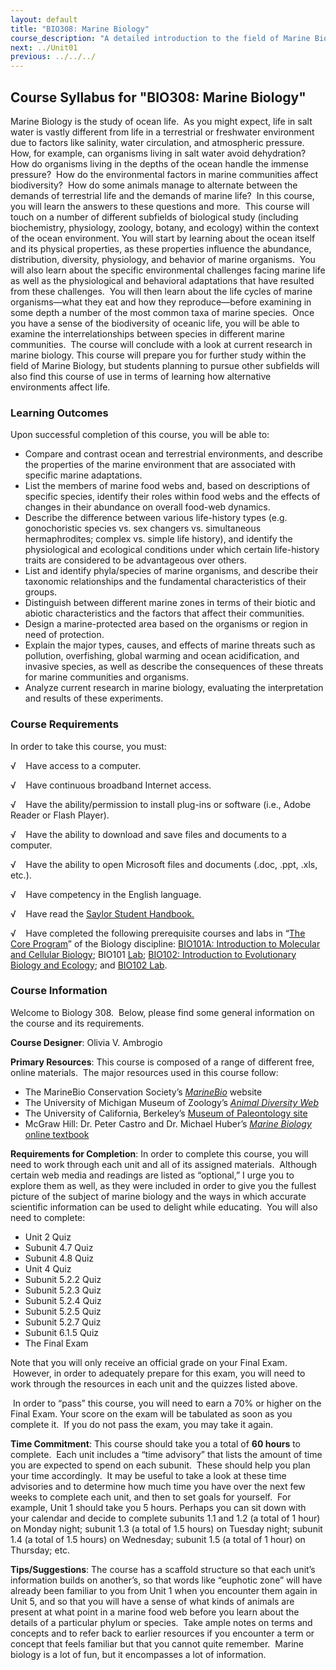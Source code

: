 ```yaml
---
layout: default
title: "BIO308: Marine Biology"
course_description: "A detailed introduction to the field of Marine Biology, from a survey of the origin of oceans and their movements to details of marine food webs, life cycles, and marine zonation. Particular emphasis on marine environment and ecology, taxonomy and physiology, and contemporary concerns in the field, including human influences on marine systems."
next: ../Unit01
previous: ../../../
---
```

Course Syllabus for "BIO308: Marine Biology"
--------------------------------------------

Marine Biology is the study of ocean life.  As you might expect, life in
salt water is vastly different from life in a terrestrial or freshwater
environment due to factors like salinity, water circulation, and
atmospheric pressure.  How, for example, can organisms living in salt
water avoid dehydration?  How do organisms living in the depths of the
ocean handle the immense pressure?  How do the environmental factors in
marine communities affect biodiversity?  How do some animals manage to
alternate between the demands of terrestrial life and the demands of
marine life?  In this course, you will learn the answers to these
questions and more.  This course will touch on a number of different
subfields of biological study (including biochemistry, physiology,
zoology, botany, and ecology) within the context of the ocean
environment. You will start by learning about the ocean itself and its
physical properties, as these properties influence the abundance,
distribution, diversity, physiology, and behavior of marine organisms. 
You will also learn about the specific environmental challenges facing
marine life as well as the physiological and behavioral adaptations that
have resulted from these challenges.  You will then learn about the life
cycles of marine organisms—what they eat and how they reproduce—before
examining in some depth a number of the most common taxa of marine
species.  Once you have a sense of the biodiversity of oceanic life, you
will be able to examine the interrelationships between species in
different marine communities.  The course will conclude with a look at
current research in marine biology. This course will prepare you for
further study within the field of Marine Biology, but students planning
to pursue other subfields will also find this course of use in terms of
learning how alternative environments affect life.

### Learning Outcomes

Upon successful completion of this course, you will be able to:  
  

-   Compare and contrast ocean and terrestrial environments, and
    describe the properties of the marine environment that are
    associated with specific marine adaptations.
-   List the members of marine food webs and, based on descriptions of
    specific species, identify their roles within food webs and the
    effects of changes in their abundance on overall food-web dynamics.
-   Describe the difference between various life-history types (e.g.
    gonochoristic species vs. sex changers vs. simultaneous
    hermaphrodites; complex vs. simple life history), and identify the
    physiological and ecological conditions under which certain
    life-history traits are considered to be advantageous over others.
-   List and identify phyla/species of marine organisms, and describe
    their taxonomic relationships and the fundamental characteristics of
    their groups.
-   Distinguish between different marine zones in terms of their biotic
    and abiotic characteristics and the factors that affect their
    communities.
-   Design a marine-protected area based on the organisms or region in
    need of protection.
-   Explain the major types, causes, and effects of marine threats such
    as pollution, overfishing, global warming and ocean acidification,
    and invasive species, as well as describe the consequences of these
    threats for marine communities and organisms.
-   Analyze current research in marine biology, evaluating the
    interpretation and results of these experiments.

### Course Requirements

In order to take this course, you must:  
  
 √    Have access to a computer.  
  
 √    Have continuous broadband Internet access.  
  
 √    Have the ability/permission to install plug-ins or software (i.e.,
Adobe Reader or Flash Player).  
  
 √    Have the ability to download and save files and documents to a
computer.  
  
 √    Have the ability to open Microsoft files and documents (.doc,
.ppt, .xls, etc.).  
  
 √    Have competency in the English language.  
  
 √    Have read the [Saylor Student
Handbook.](http://www.saylor.org/site/wp-content/uploads/2012/05/Saylor-StudentHandbook.pdf)  
  
 √    Have completed the following prerequisite courses and labs in
“[The Core Program](http://www.saylor.org/majors/biology/)” of the
Biology discipline: [BIO101A: Introduction to Molecular and Cellular
Biology](http://www.saylor.org/courses/bio101a/); BIO101
[Lab](http://www.saylor.org/courses/bio101-lab/); [BIO102: Introduction
to Evolutionary Biology and
Ecology](http://www.saylor.org/courses/bio102/); and [BIO102
Lab](http://www.saylor.org/courses/bio102-lab/).

### Course Information

Welcome to Biology 308.  Below, please find some general information on
the course and its requirements.

**Course Designer**: Olivia V. Ambrogio

**Primary Resources**: This course is composed of a range of different
free, online materials.  The major resources used in this course follow:

-   The MarineBio Conservation Society’s
    [*MarineBio*](http://marinebio.org/) website
-   The University of Michigan Museum of Zoology’s [*Animal Diversity
    Web*](http://animaldiversity.ummz.umich.edu/site/index.html)
-   The University of California, Berkeley’s [Museum of Paleontology
    site](http://www.ucmp.berkeley.edu/)
-   McGraw Hill: Dr. Peter Castro and Dr. Michael Huber’s [*Marine
    Biology* online
    textbook](http://www.mcgraw-hill.com.au/html/9780077221249.html)

**Requirements for Completion**: In order to complete this course, you
will need to work through each unit and all of its assigned materials. 
Although certain web media and readings are listed as “optional,” I urge
you to explore them as well, as they were included in order to give you
the fullest picture of the subject of marine biology and the ways in
which accurate scientific information can be used to delight while
educating.  You will also need to complete:

-   Unit 2 Quiz
-   Subunit 4.7 Quiz
-   Subunit 4.8 Quiz
-   Unit 4 Quiz
-   Subunit 5.2.2 Quiz
-   Subunit 5.2.3 Quiz
-   Subunit 5.2.4 Quiz
-   Subunit 5.2.5 Quiz
-   Subunit 5.2.7 Quiz
-   Subunit 6.1.5 Quiz
-   The Final Exam

Note that you will only receive an official grade on your Final Exam.
 However, in order to adequately prepare for this exam, you will need to
work through the resources in each unit and the quizzes listed above.

 In order to “pass” this course, you will need to earn a 70% or higher
on the Final Exam. Your score on the exam will be tabulated as soon as
you complete it.  If you do not pass the exam, you may take it again.

**Time Commitment**: This course should take you a total of **60 hours**
to complete.  Each unit includes a “time advisory” that lists the amount
of time you are expected to spend on each subunit.  These should help
you plan your time accordingly.  It may be useful to take a look at
these time advisories and to determine how much time you have over
the next few weeks to complete each unit, and then to set goals for
yourself.  For example, Unit 1 should take you 5 hours. Perhaps you can
sit down with your calendar and decide to complete subunits 1.1 and 1.2
(a total of 1 hour) on Monday night; subunit 1.3 (a total of 1.5 hours)
on Tuesday night; subunit 1.4 (a total of 1.5 hours) on Wednesday;
subunit 1.5 (a total of 1 hour) on Thursday; etc.

**Tips/Suggestions**: The course has a scaffold structure so that each
unit’s information builds on another’s, so that words like “euphotic
zone” will have already been familiar to you from Unit 1 when you
encounter them again in Unit 5, and so that you will have a sense of
what kinds of animals are present at what point in a marine food web
before you learn about the details of a particular phylum or species.
 Take ample notes on terms and concepts and to refer back to earlier
resources if you encounter a term or concept that feels familiar but
that you cannot quite remember.  Marine biology is a lot of fun, but it
encompasses a lot of information.
